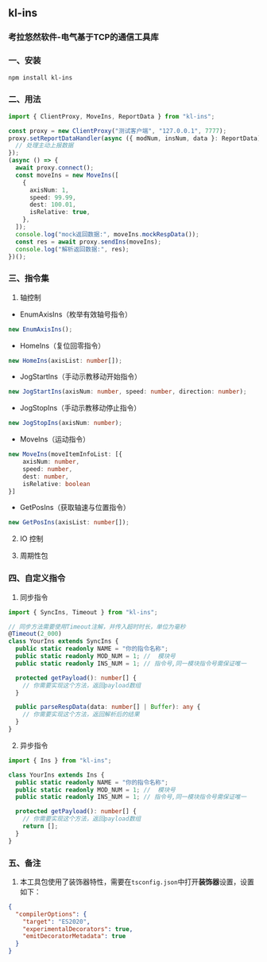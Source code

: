 ## kl-ins

### 考拉悠然软件-电气基于TCP的通信工具库

### 一、安装

```bash
npm install kl-ins
```

### 二、用法

```typescript
import { ClientProxy, MoveIns, ReportData } from "kl-ins";

const proxy = new ClientProxy("测试客户端", "127.0.0.1", 7777);
proxy.setReportDataHandler(async ({ modNum, insNum, data }: ReportData) => {
  // 处理主动上报数据
});
(async () => {
  await proxy.connect();
  const moveIns = new MoveIns([
    {
      axisNum: 1,
      speed: 99.99,
      dest: 100.01,
      isRelative: true,
    },
  ]);
  console.log("mock返回数据:", moveIns.mockRespData());
  const res = await proxy.sendIns(moveIns);
  console.log("解析返回数据:", res);
})();
```

### 三、指令集

1. 轴控制

- EnumAxisIns（枚举有效轴号指令）

```typescript
new EnumAxisIns();
```

- HomeIns（复位回零指令）

```typescript
new HomeIns(axisList: number[]);
```

- JogStartIns（手动示教移动开始指令）

```typescript
new JogStartIns(axisNum: number, speed: number, direction: number);
```

- JogStopIns（手动示教移动停止指令）

```typescript
new JogStopIns(axisNum: number);
```

- MoveIns（运动指令）

```typescript
new MoveIns(moveItemInfoList: [{
    axisNum: number,
    speed: number,
    dest: number,
    isRelative: boolean
}]
```

- GetPosIns（获取轴速与位置指令）

```typescript
new GetPosIns(axisList: number[]);
```

2. IO 控制

3. 周期性包

### 四、自定义指令

1. 同步指令

```typescript
import { SyncIns, Timeout } from "kl-ins";

// 同步方法需要使用Timeout注解，并传入超时时长，单位为毫秒
@Timeout(2_000)
class YourIns extends SyncIns {
  public static readonly NAME = "你的指令名称";
  public static readonly MOD_NUM = 1; //  模块号
  public static readonly INS_NUM = 1; // 指令号,同一模块指令号需保证唯一

  protected getPayload(): number[] {
    // 你需要实现这个方法，返回payload数组
  }

  public parseRespData(data: number[] | Buffer): any {
    // 你需要实现这个方法，返回解析后的结果
  }
}
```

2. 异步指令

```typescript
import { Ins } from "kl-ins";

class YourIns extends Ins {
  public static readonly NAME = "你的指令名称";
  public static readonly MOD_NUM = 1; //  模块号
  public static readonly INS_NUM = 1; // 指令号,同一模块指令号需保证唯一

  protected getPayload(): number[] {
    // 你需要实现这个方法，返回payload数组
    return [];
  }
}
```

### 五、备注

1. 本工具包使用了装饰器特性，需要在`tsconfig.json`中打开**装饰器**设置，设置如下：

```json
{
  "compilerOptions": {
    "target": "ES2020",
    "experimentalDecorators": true,
    "emitDecoratorMetadata": true
  }
}
```
